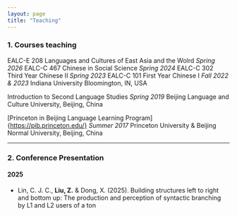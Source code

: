 ```yaml
---
layout: page
title: "Teaching"
---
```


### 1. Courses teaching
EALC-E 208 Languages and Cultures of East Asia and the Wolrd    _Spring 2026_
EALC-C 467 Chinese in Social Science    _Spring 2024_
EALC-C 302 Third Year Chinese II    _Spring 2023_
EALC-C 101 First Year Chinese I    _Fall 2022 & 2023_
Indiana University Bloomington, IN, USA

Introduction to Second Language Studies    _Spring 2019_
Beijing Language and Culture University, Beijing, China

[Princeton in Beijing Language Learning Program]{https://pib.princeton.edu/}    _Summer 2017_
Princeton University & Beijing Normal University, Beijing, China
***

### 2. Conference Presentation

#### 2025

- Lin, C. J. C., **Liu, Z.** & Dong, X. (2025). Building structures left to right and bottom up: The production and perception of syntactic branching by L1 and L2 users of a ton
